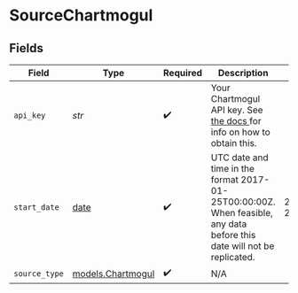 # SourceChartmogul


## Fields

| Field                                                                                                                                                                                                | Type                                                                                                                                                                                                 | Required                                                                                                                                                                                             | Description                                                                                                                                                                                          | Example                                                                                                                                                                                              |
| ---------------------------------------------------------------------------------------------------------------------------------------------------------------------------------------------------- | ---------------------------------------------------------------------------------------------------------------------------------------------------------------------------------------------------- | ---------------------------------------------------------------------------------------------------------------------------------------------------------------------------------------------------- | ---------------------------------------------------------------------------------------------------------------------------------------------------------------------------------------------------- | ---------------------------------------------------------------------------------------------------------------------------------------------------------------------------------------------------- |
| `api_key`                                                                                                                                                                                            | *str*                                                                                                                                                                                                | :heavy_check_mark:                                                                                                                                                                                   | Your Chartmogul API key. See <a href="https://help.chartmogul.com/hc/en-us/articles/4407796325906-Creating-and-Managing-API-keys#creating-an-api-key"> the docs </a> for info on how to obtain this. |                                                                                                                                                                                                      |
| `start_date`                                                                                                                                                                                         | [date](https://docs.python.org/3/library/datetime.html#date-objects)                                                                                                                                 | :heavy_check_mark:                                                                                                                                                                                   | UTC date and time in the format 2017-01-25T00:00:00Z. When feasible, any data before this date will not be replicated.                                                                               | 2017-01-25T00:00:00Z                                                                                                                                                                                 |
| `source_type`                                                                                                                                                                                        | [models.Chartmogul](../models/chartmogul.md)                                                                                                                                                         | :heavy_check_mark:                                                                                                                                                                                   | N/A                                                                                                                                                                                                  |                                                                                                                                                                                                      |